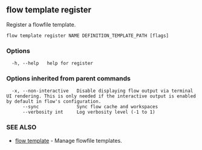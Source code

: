 ## flow template register

Register a flowfile template.

```
flow template register NAME DEFINITION_TEMPLATE_PATH [flags]
```

### Options

```
  -h, --help   help for register
```

### Options inherited from parent commands

```
  -x, --non-interactive   Disable displaying flow output via terminal UI rendering. This is only needed if the interactive output is enabled by default in flow's configuration.
      --sync              Sync flow cache and workspaces
      --verbosity int     Log verbosity level (-1 to 1)
```

### SEE ALSO

* [flow template](flow_template.md)	 - Manage flowfile templates.

